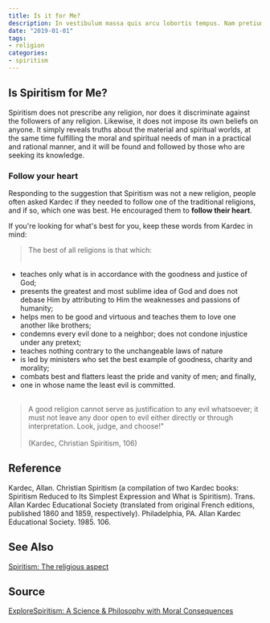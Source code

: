 ```yaml
---
title: Is it for Me?
description: In vestibulum massa quis arcu lobortis tempus. Nam pretium arcu in odio vulputate luctus.
date: "2019-01-01"
tags:
- religion
categories:
- spiritism
---
```


## Is Spiritism for Me?
Spiritism does not prescribe any religion, nor does it discriminate against the followers of any religion. Likewise, it does not impose its own beliefs on anyone. It simply reveals truths about the material and spiritual worlds, at the same time fulfilling the moral and spiritual needs of man in a practical and rational manner, and it will be found and followed by those who are seeking its knowledge. 

### Follow your heart
Responding to the suggestion that Spiritism was not a new religion, people often asked Kardec if they needed to follow one of the traditional religions, and if so, which one was best.  He encouraged them to **follow their heart**.

If you're looking for what's best for you, keep these words from Kardec in mind: 

> The best of all religions is that which: <br><br>
- teaches only what is in accordance with the goodness and justice of God;   
- presents the greatest and most sublime idea of God and does not debase Him by attributing to Him the weaknesses and passions of humanity;    
- helps men to be good and virtuous and teaches them to love one another like brothers;    
- condemns every evil done to a neighbor; does not condone injustice under any pretext;    
- teaches nothing contrary to the unchangeable laws of nature  
- is led by ministers who set the best example of goodness, charity and morality;    
- combats best and flatters least the pride and vanity of men; and finally,    
- one in whose name the least evil is committed.<br><br>
> A good religion cannot serve as justification to any evil whatsoever; it must not leave any door open to evil either directly or through interpretation.  Look, judge, and choose!" <br><br>
> (Kardec, Christian Spiritism, 106) 

## Reference
Kardec, Allan. Christian Spiritism (a compilation of two Kardec books: Spiritism Reduced to Its Simplest Expression and What is Spiritism).  Trans. Allan Kardec Educational Society (translated from original French editions, published 1860 and 1859, respectively). Philadelphia, PA. Allan Kardec Educational Society. 1985. 106.


## See Also
[Spiritism: The religious aspect](./)

## Source
[ExploreSpiritism: A Science & Philosophy with Moral Consequences](//www.explorespiritism.com/religiondoctrine_philosophy%20moral%20consequences.htm)

